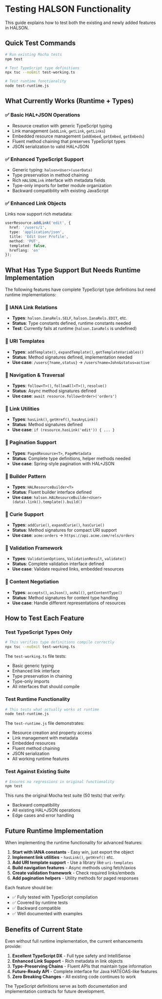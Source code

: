 # Testing HALSON Functionality

This guide explains how to test both the existing and newly added features in HALSON.

## Quick Test Commands

```bash
# Run existing Mocha tests
npm test

# Test TypeScript type definitions
npx tsc --noEmit test-working.ts

# Test runtime functionality  
node test-runtime.js
```

## What Currently Works (Runtime + Types)

### ✅ Basic HAL+JSON Operations
- Resource creation with generic TypeScript typing
- Link management (`addLink`, `getLink`, `getLinks`)
- Embedded resource management (`addEmbed`, `getEmbed`, `getEmbeds`) 
- Fluent method chaining that preserves TypeScript types
- JSON serialization to valid HAL+JSON

### ✅ Enhanced TypeScript Support
- Generic typing: `halson<User>(userData)` 
- Type preservation in method chaining
- Rich `HALSONLink` interface with metadata fields
- Type-only imports for better module organization
- Backward compatibility with existing JavaScript

### ✅ Enhanced Link Objects
Links now support rich metadata:
```typescript
userResource.addLink('edit', {
  href: '/users/1',
  type: 'application/json',
  title: 'Edit User Profile',
  method: 'PUT',
  templated: false,
  hreflang: 'en'
});
```

## What Has Type Support But Needs Runtime Implementation

The following features have complete TypeScript type definitions but need runtime implementations:

### 🚧 IANA Link Relations
- **Types**: `halson.IanaRels.SELF`, `halson.IanaRels.EDIT`, etc.
- **Status**: Type constants defined, runtime constants needed
- **Test**: Currently fails at runtime (`halson.IanaRels` is undefined)

### 🚧 URI Templates
- **Types**: `addTemplate()`, `expandTemplate()`, `getTemplateVariables()`
- **Status**: Method signatures defined, implementation needed
- **Use case**: `/users{?name,status}` → `/users?name=John&status=active`

### 🚧 Navigation & Traversal
- **Types**: `follow<T>()`, `followAll<T>()`, `resolve()`
- **Status**: Async method signatures defined 
- **Use case**: `await resource.follow<Order>('orders')`

### 🚧 Link Utilities
- **Types**: `hasLink()`, `getHref()`, `hasAnyLink()`
- **Status**: Method signatures defined
- **Use case**: `if (resource.hasLink('edit')) { ... }`

### 🚧 Pagination Support
- **Types**: `PagedResource<T>`, `PageMetadata`
- **Status**: Complete type definitions, helper methods needed
- **Use case**: Spring-style pagination with HAL+JSON

### 🚧 Builder Pattern
- **Types**: `HALResourceBuilder<T>`
- **Status**: Fluent builder interface defined
- **Use case**: `halson.HALResourceBuilder<User>(data).link().template().build()`

### 🚧 Curie Support
- **Types**: `addCurie()`, `expandCurie()`, `hasCurie()`
- **Status**: Method signatures for compact URI support
- **Use case**: `acme:orders` → `https://api.acme.com/rels/orders`

### 🚧 Validation Framework  
- **Types**: `ValidationOptions`, `ValidationResult`, `validate()`
- **Status**: Complete validation interface defined
- **Use case**: Validate required links, embedded resources

### 🚧 Content Negotiation
- **Types**: `accepts()`, `asJson()`, `asHal()`, `getContentType()`
- **Status**: Method signatures for content type handling
- **Use case**: Handle different representations of resources

## How to Test Each Feature

### Test TypeScript Types Only

```bash
# This verifies type definitions compile correctly
npx tsc --noEmit test-working.ts
```

The `test-working.ts` file tests:
- Basic generic typing
- Enhanced link interface  
- Type preservation in chaining
- Type-only imports
- All interfaces that should compile

### Test Runtime Functionality

```bash  
# This tests what actually works at runtime
node test-runtime.js
```

The `test-runtime.js` file demonstrates:
- Resource creation and property access
- Link management with metadata
- Embedded resources
- Fluent method chaining  
- JSON serialization
- All working runtime features

### Test Against Existing Suite

```bash
# Ensures no regressions in original functionality
npm test
```

This runs the original Mocha test suite (50 tests) that verify:
- Backward compatibility
- All existing HAL+JSON operations
- Edge cases and error handling

## Future Runtime Implementation

When implementing the runtime functionality for advanced features:

1. **Start with IANA constants** - Easy win, just export the object
2. **Implement link utilities** - `hasLink()`, `getHref()` etc.
3. **Add URI template support** - Use a library like `uri-templates`
4. **Build navigation features** - Async methods using fetch/axios
5. **Create validation framework** - Check required links/embeds
6. **Add pagination helpers** - Utility methods for paged responses

Each feature should be:
- ✅ Fully tested with TypeScript compilation
- ✅ Covered by runtime tests
- ✅ Backward compatible  
- ✅ Well documented with examples

## Benefits of Current State

Even without full runtime implementation, the current enhancements provide:

1. **Excellent TypeScript DX** - Full type safety and IntelliSense
2. **Enhanced Link Support** - Rich metadata in link objects
3. **Type-Preserving Chains** - Fluent APIs that maintain type information
4. **Future-Ready API** - Complete interface for Java HATEOAS-like features
5. **Zero Breaking Changes** - All existing code continues to work

The TypeScript definitions serve as both documentation and implementation contracts for future development.
